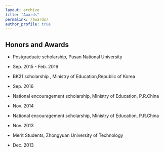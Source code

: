 ```yaml
---
layout: archive
title: "Awards"
permalink: /awards/
author_profile: true
---
```

##  Honors and Awards

* Postgraduate scholarship, Pusan National University  
* Sep. 2015 - Feb. 2019  

* BK21 scholarship , Ministry of Education,Republic of Korea  
* Sep. 2016  

* National encouragement scholarship, Ministry of Education, P.R.China  
* Nov. 2014  


* National encouragement scholarship, Ministry of Education, P.R.China  
* Nov. 2013  

* Merit Students, Zhongyuan University of Technology  
* Dec. 2013  